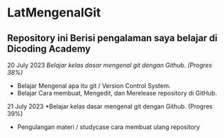 # LatMengenalGit
Repository ini Berisi pengalaman saya belajar di Dicoding Academy
--

20 July 2023
*Belajar kelas dasar mengenal git dengan Github. (Progres 38%)*
- Belajar Mengenal apa itu git / Version Control System.
- Belajar Cara membuat, Mengedit, dan Merelease repository di GitHub.

21 July 2023
*Belajar kelas dasar mengenal git dengan Github. (Progres 39%)
- Pengulangan materi / studycase cara membuat ulang repository

